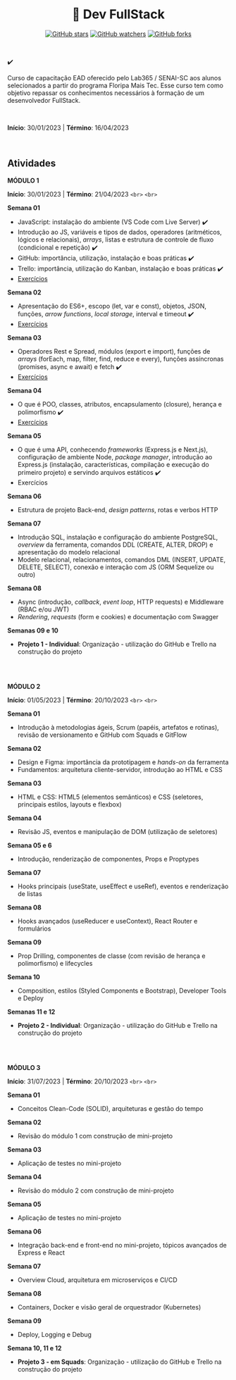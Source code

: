 <h1 align="center"> 📝 Dev FullStack </h1>

<div align="center">

[![GitHub stars](https://img.shields.io/github/stars/biachristie/lab365-fullstack.svg?style=social&label=Star&maxAge=2592000)](https://github.com/biachristie/lab365-fullstack/stargazers)
[![GitHub watchers](https://img.shields.io/github/watchers/biachristie/lab365-fullstack.svg?style=social&label=Watch&maxAge=2592000)](https://github.com/biachristie/lab365-fullstack/watchers)
[![GitHub forks](https://img.shields.io/github/forks/biachristie/lab365-fullstack.svg?style=social&label=Fork&maxAge=2592000)](https://github.com/biachristie/lab365-fullstack/network/members)

</div>
<br>



✔️

Curso de capacitação EAD oferecido pelo Lab365 / SENAI-SC aos alunos selecionados a partir do programa Floripa Mais Tec. Esse curso tem como objetivo repassar os conhecimentos necessários à formação de um desenvolvedor FullStack.

<br>

**Início**: 30/01/2023 | **Término**: 16/04/2023

<br>

## Atividades

**MÓDULO 1**

**Início**: 30/01/2023 | **Término**: 21/04/2023
`<br>`
`<br>`

**Semana 01**

* JavaScript: instalação do ambiente (VS Code com Live Server) ✔️
* Introdução ao JS, variáveis e tipos de dados, operadores (aritméticos, lógicos e relacionais), *arrays*, listas e estrutura de controle de fluxo (condicional e repetição) ✔️
* GitHub: importância, utilização, instalação e boas práticas ✔️
* Trello: importância, utilização do Kanban, instalação e boas práticas ✔️
* [Exercícios](https://github.com/biachristie/lab365-fullstack/tree/main/Semana01)

**Semana 02**

* Apresentação do ES6+, escopo (let, var e const), objetos, JSON, funções, *arrow functions*, *local storage*, interval e timeout ✔️
* [Exercícios](https://github.com/biachristie/lab365-fullstack/tree/main/Semana02)

**Semana 03**

* Operadores Rest e Spread, módulos (export e import), funções de *arrays* (forEach, map, filter, find, reduce e every), funções assíncronas (promises, async e await) e fetch ✔️
* [Exercícios](https://github.com/biachristie/lab365-fullstack/tree/main/Semana03)

**Semana 04**

* O que é POO, classes, atributos, encapsulamento (closure), herança e polimorfismo ✔️
* [Exercícios](https://github.com/biachristie/lab365-fullstack/tree/main/Semana04)

**Semana 05**

* O que é uma API, conhecendo *frameworks* (Express.js e Next.js), configuração de ambiente Node, *package manager*, introdução ao Express.js (instalação, características, compilação e execução do primeiro projeto) e servindo arquivos estáticos ✔️
* Exercícios

**Semana 06**

* Estrutura de projeto Back-end, *design patterns*, rotas e verbos HTTP

**Semana 07**

* Introdução SQL, instalação e configuração do ambiente PostgreSQL, *overview* da ferramenta, comandos DDL (CREATE, ALTER, DROP) e apresentação do modelo relacional
* Modelo relacional, relacionamentos, comandos DML (INSERT, UPDATE, DELETE, SELECT), conexão e interação com JS (ORM Sequelize ou outro)

**Semana 08**

* Async (introdução, *callback*, *event loop*, HTTP requests) e Middleware (RBAC e/ou JWT)
* *Rendering*, *requests* (form e cookies) e documentação com Swagger

**Semanas 09 e 10**

* **Projeto 1 - Individual**: Organização - utilização do GitHub e Trello na construção do projeto

<br>
<br>

**MÓDULO 2**

**Início**: 01/05/2023 | **Término**: 20/10/2023
`<br>`
`<br>`

**Semana 01**

* Introdução à metodologias ágeis, Scrum (papéis, artefatos e rotinas), revisão de versionamento e GitHub com Squads e GitFlow

**Semana 02**

* Design e Figma: importância da prototipagem e *hands-on* da ferramenta
* Fundamentos: arquitetura cliente-servidor, introdução ao HTML e CSS

**Semana 03**

* HTML e CSS: HTML5 (elementos semânticos) e CSS (seletores, principais estilos, layouts e flexbox)

**Semana 04**

* Revisão JS, eventos e manipulação de DOM (utilização de seletores)

**Semana 05 e 6**

* Introdução, renderização de componentes, Props e Proptypes

**Semana 07**

* Hooks principais (useState, useEffect e useRef), eventos e renderização de listas

**Semana 08**

* Hooks avançados (useReducer e useContext), React Router e formulários

**Semana 09**

* Prop Drilling, componentes de classe (com revisão de herança e polimorfismo) e lifecycles

**Semana 10**

* Composition, estilos (Styled Components e Bootstrap), Developer Tools e Deploy

**Semanas 11 e 12**

* **Projeto 2 - Individual**: Organização - utilização do GitHub e Trello na construção do projeto

<br>
<br>

**MÓDULO 3**

**Início**: 31/07/2023 | **Término**: 20/10/2023
`<br>`
`<br>`

**Semana 01**

* Conceitos Clean-Code (SOLID), arquiteturas e gestão do tempo

**Semana 02**

* Revisão do módulo 1 com construção de mini-projeto

**Semana 03**

* Aplicação de testes no mini-projeto

**Semana 04**

* Revisão do módulo 2 com construção de mini-projeto

**Semana 05**

* Aplicação de testes no mini-projeto

**Semana 06**

* Integração back-end e front-end no mini-projeto, tópicos avançados de Express e React

**Semana 07**

* Overview Cloud, arquitetura em microserviços e CI/CD

**Semana 08**

* Containers, Docker e visão geral de orquestrador (Kubernetes)

**Semana 09**

* Deploy, Logging e Debug

**Semana 10, 11 e 12**

* **Projeto 3 - em Squads**: Organização - utilização do GitHub e Trello na construção do projeto
